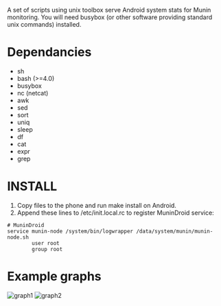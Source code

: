 A set of scripts using unix toolbox serve Android system stats for Munin monitoring.
You will need busybox (or other software providing standard unix commands) installed.

# Dependancies

  * sh
  * bash (>=4.0)
  * busybox
   * nc (netcat)
   * awk
   * sed
   * sort
   * uniq
   * sleep
   * df
   * cat
   * expr
   * grep

# INSTALL

1. Copy files to the phone and run make install on Android.
2. Append these lines to /etc/init.local.rc to register MuninDroid service:
```
# MuninDroid
service munin-node /system/bin/logwrapper /data/system/munin/munin-node.sh   
        user root
        group root
```

# Example graphs
![graph1](http://i.imgur.com/JHLUK.png)
![graph2](http://i.imgur.com/NmK7o.png)
